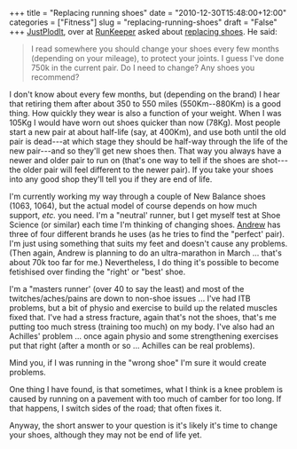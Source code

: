 +++
title = "Replacing running shoes"
date = "2010-12-30T15:48:00+12:00"
categories = ["Fitness"]
slug = "replacing-running-shoes"
draft = "False"
+++
[JustPlodIt](https://runkeeper.com/user/justplodit), over at
[RunKeeper](https://runkeeper.com/) asked about [replacing
shoes](https://runkeeper.com/user/justplodit/activity/21714311). He said:

> I read somewhere you should change your shoes every few months
> (depending on your mileage), to protect your joints. I guess I've done
> 750k in the current pair. Do I need to change? Any shoes you
> recommend?

I don't know about every few months, but (depending on the brand) I hear
that retiring them after about 350 to 550 miles (550Km--880Km) is a
good thing. How quickly they wear is also a function of your weight.
When I was 105Kg I would have worn out shoes quicker than now (78Kg).
Most people start a new pair at about half-life (say, at 400Km), and
use
both until the old pair is dead---at which stage they should be half-way
through the life of the new pair---and so they'll get new shoes then.
That way you always have a newer and older pair to run on (that's one
way to tell if the shoes are shot---the older pair will feel different
to the newer pair). If you take your shoes into any good shop they'll
tell you if they are end of life.

I'm currently working my way through a couple of New Balance shoes
(1063, 1064), but the actual model of course depends on how much
support, _etc._ you need. I'm a "neutral' runner, but I get myself
test at Shoe Science (or similar) each time I'm thinking of changing
shoes. [Andrew](https://www.andrewisgettingfit.com/) has three of four
different brands he uses (as he tries to find the "perfect' pair). I'm
just using something that suits my feet and doesn't cause any problems.
(Then again, Andrew is planning to do an ultra-marathon in March ...
that's about 70k too far for me.) Nevertheless, I do thing it's possible
to become fetishised over finding the "right' or "best' shoe.

I'm a "masters runner' (over 40 to say the least) and most of the
twitches/aches/pains are down to non-shoe issues ... I've had ITB
problems, but a bit of physio and exercise to build up the related
muscles fixed that. I've had a stress fracture, again that's not the
shoes, that's me putting too much stress (training too much) on my body.
I've also had an Achilles' problem ... once again physio and some
strengthening exercises put that right (after a month or so ... Achilles
can be real problems).

Mind you, if I was running in the "wrong shoe" I'm sure it would create
problems.

One thing I have found, is that sometimes, what I think is a knee
problem is caused by running on a pavement with too much of camber for
too long. If that happens, I switch sides of the road; that often fixes
it.

Anyway, the short answer to your question is it's likely it's time to
change your shoes, although they may not be end of life yet.

